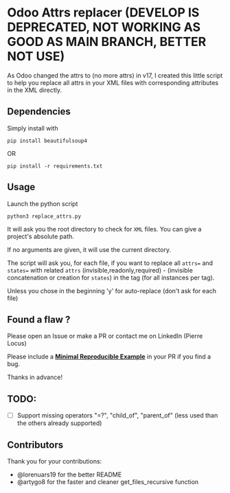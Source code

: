 # Odoo Attrs replacer (DEVELOP IS DEPRECATED, NOT WORKING AS GOOD AS MAIN BRANCH, BETTER NOT USE)
As Odoo changed the attrs to (no more attrs) in v17, I created this little script to help you replace all attrs in your XML files with corresponding attributes in the XML directly.

## Dependencies

Simply install with 
```shell
pip install beautifulsoup4
```
OR
```shell
pip install -r requirements.txt
```
## Usage

Launch the python script
```shell
python3 replace_attrs.py
```

It will ask you the root directory to check for `XML` files. You can give a project's absolute path.

If no arguments are given, it will use the current directory.

The script will ask you, for each file, if you want to replace all `attrs=` and `states=` with related `attrs` (invisible,readonly,required) - (invisible concatenation or creation for `states`) in the tag (for all instances per tag).

Unless you chose in the beginning 'y' for auto-replace (don't ask for each file)

## Found a flaw ?

Please open an Issue or make a PR or contact me on LinkedIn (Pierre Locus)

Please include a **[Minimal Reproducible Example](https://en.wikipedia.org/wiki/Minimal_reproducible_example)** in your PR if you find a bug.

Thanks in advance!

## TODO:
  - [ ] Support missing operators "=?", "child_of", "parent_of" (less used than the others already supported)

## Contributors

Thank you for your contributions:

  -  @lorenuars19 for the better README
  -  @artygo8 for the faster and cleaner get_files_recursive function
